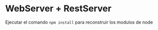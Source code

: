# WebServer + RestServer

Ejecutar el comando ```npm install``` para reconstruir los modulos de node